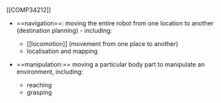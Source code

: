 [[COMP34212]]

- ==navigation==: moving the entire robot from one location to another (destination planning) - including:
	- [[locomotion]] (movement from one place to another)
	- localisation and mapping

- ==manipulation:== moving a particular body part to manipulate an environment, including:
	- reaching
	- grasping
